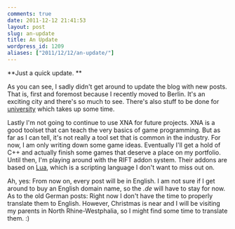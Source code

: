 ```yaml
---
comments: true
date: 2011-12-12 21:41:53
layout: post
slug: an-update
title: An Update
wordpress_id: 1209
aliases: ["2011/12/12/an-update/"]
---
```


**Just a quick update. **

As you can see, I sadly didn't get around to update the blog with new posts. That is, first and foremost because I recently moved to Berlin. It's an exciting city and there's so much to see. There's also stuff to be done for [university](http://www.htw-berlin.de/en) which takes up some time. 

Lastly I'm not going to continue to use XNA for future projects. XNA is a good toolset that can teach the very basics of game programming. But as far as I can tell, it's not really a tool set that is common in the industry. For now, I am only writing down some game ideas. Eventually I'll get a hold of C++ and actually finish some games that deserve a place on my portfolio. Until then, I'm playing around with the RIFT addon system. Their addons are based on [Lua](http://en.wikipedia.org/wiki/Lua_%28programming_language%29), which is a scripting language I don't want to miss out on.

Ah, yes: From now on, every post will be in English. I am not sure if I get around to buy an English domain name, so the _.de_ will have to stay for now. As to the old German posts: Right now I don't have the time to properly translate them to English. However, Christmas is near and I will be visiting my parents in North Rhine-Westphalia, so I might find some time to translate them. :)
